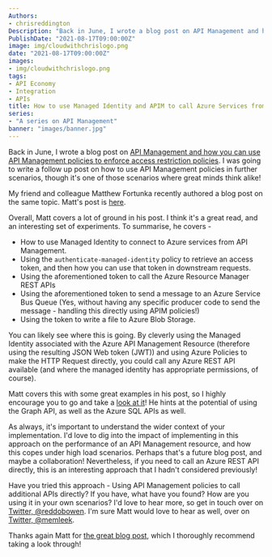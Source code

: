 ```yaml
---
Authors: 
- chrisreddington
Description: "Back in June, I wrote a blog post on API Management and how you can use API Management policies to enforce access restriction policies. I was going to write a follow up post on how to use API Management policies in additional scenarios, but it's one of those scenarios where great minds think alike!"
PublishDate: "2021-08-17T09:00:00Z"
image: img/cloudwithchrislogo.png
date: "2021-08-17T09:00:00Z"
images:
- img/cloudwithchrislogo.png
tags:
- API Economy
- Integration
- APIs
title: How to use Managed Identity and APIM to call Azure Services from an APIM policy directly
series: 
- "A series on API Management"
banner: "images/banner.jpg"
---
```

Back in June, I wrote a blog post on [API Management and how you can use API Management policies to enforce access restriction policies](/blog/api-management-and-policies/). I was going to write a follow up post on how to use API Management policies in further scenarios, though it's one of those scenarios where great minds think alike!

My friend and colleague Matthew Fortunka recently authored a blog post on the same topic. Matt's post is [here](https://blog.memoryleek.co.uk/apim/azure/identity/2021/08/13/using-managed-identity-to-connect-to-azure-services-from-api-management.html).

Overall, Matt covers a lot of ground in his post. I think it's a great read, and an interesting set of experiments. To summarise, he covers -

* How to use Managed Identity to connect to Azure services from API Management.
* Using the ``authenticate-managed-identity`` policy to retrieve an access token, and then how you can use that token in downstream requests.
* Using the aforementioned token to call the Azure Resource Manager REST APIs
* Using the aforementioned token to send a message to an Azure Service Bus Queue (Yes, without having any specific producer code to send the message - handling this directly using APIM policies!)
* Using the token to write a file to Azure Blob Storage.

You can likely see where this is going. By cleverly using the Managed Identity associated with the Azure API Management Resource (therefore  using the resulting JSON Web token (JWT)) and using Azure Policies to make the HTTP Request directly, you could call any Azure REST API available (and where the managed identity has appropriate permissions, of course).

Matt covers this with some great examples in his post, so I highly encourage you to go and take a [look at it](https://blog.memoryleek.co.uk/apim/azure/identity/2021/08/13/using-managed-identity-to-connect-to-azure-services-from-api-management.html)! He hints at the potential of using the Graph API, as well as the Azure SQL APIs as well.

As always, it's important to understand the wider context of your implementation. I'd love to dig into the impact of implementing in this approach on the performance of an API Management resource, and how this copes under high load scenarios. Perhaps that's a future blog post, and maybe a collaboration! Nevertheless, if you need to call an Azure REST API directly, this is an interesting approach that I hadn't considered previously!

Have you tried this approach - Using API Management policies to call additional APIs directly? If you have, what have you found? How are you using it in your own scenarios? I'd love to hear more, so get in touch over on [Twitter, @reddobowen](https://twitter.com/reddobowen). I'm sure Matt would love to hear as well, over on [Twitter, @memleek](https://twitter.com/memleek).

Thanks again Matt for [the great blog post](https://blog.memoryleek.co.uk/apim/azure/identity/2021/08/13/using-managed-identity-to-connect-to-azure-services-from-api-management.html), which I thoroughly recommend taking a look through!
